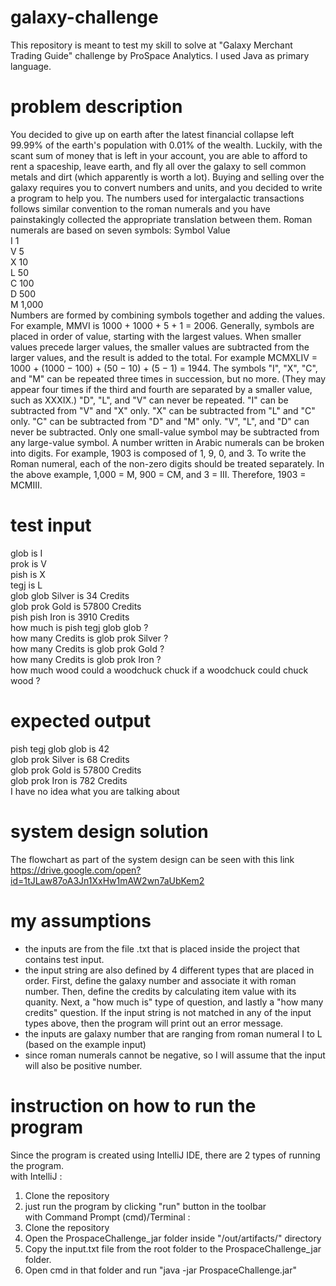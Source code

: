 # galaxy-challenge
This repository is meant to test my skill to solve at "Galaxy Merchant Trading Guide" challenge by ProSpace Analytics. I used Java as primary language.

# problem description
You decided to give up on earth after the latest financial collapse left 99.99% of the earth's population with 0.01% of the wealth. Luckily, with the scant sum of money that is left in your account, you are able to afford to rent a spaceship, leave earth, and fly all over the galaxy to sell common metals and dirt (which apparently is worth a lot). Buying and selling over the galaxy
requires you to convert numbers and units, and you decided to write a program to help you. The numbers used for intergalactic transactions follows similar convention to the roman numerals and you have painstakingly collected the appropriate translation between them. Roman numerals are based on seven symbols:
Symbol Value  
I 1  
V 5  
X 10  
L 50  
C 100  
D 500  
M 1,000  
Numbers are formed by combining symbols together and adding the values. For example, MMVI is 1000 + 1000 + 5 + 1 = 2006. Generally, symbols are placed in order of value, starting with the largest values. When smaller values precede larger values, the smaller values are subtracted from the larger values, and the result is added to the total. For example MCMXLIV = 1000 + (1000 − 100) + (50 − 10) + (5 − 1) = 1944. The symbols "I", "X", "C", and "M" can be repeated three times in succession, but no more. (They may appear four times if the third and fourth are separated by a smaller value, such as XXXIX.) "D", "L", and "V" can never be repeated. "I" can be subtracted from "V" and "X" only. "X" can be subtracted from "L" and "C" only. "C" can be subtracted from "D" and "M" only. "V", "L", and "D" can never be subtracted. Only one small-value symbol may be subtracted from any large-value symbol. A number written in Arabic numerals can be broken into digits. For example, 1903 is composed of 1, 9, 0, and 3. To write the Roman numeral, each of the non-zero digits should be treated separately. In the above example, 1,000 = M, 900 = CM, and 3 = III. Therefore, 1903 = MCMIII.

# test input
glob is I  
prok is V  
pish is X  
tegj is L  
glob glob Silver is 34 Credits  
glob prok Gold is 57800 Credits  
pish pish Iron is 3910 Credits  
how much is pish tegj glob glob ?  
how many Credits is glob prok Silver ?  
how many Credits is glob prok Gold ?  
how many Credits is glob prok Iron ?  
how much wood could a woodchuck chuck if a woodchuck could chuck wood ?  

# expected output
pish tegj glob glob is 42  
glob prok Silver is 68 Credits  
glob prok Gold is 57800 Credits  
glob prok Iron is 782 Credits  
I have no idea what you are talking about  

# system design solution
The flowchart as part of the system design can be seen with this link  
https://drive.google.com/open?id=1tJLaw87oA3Jn1XxHw1mAW2wn7aUbKem2

# my assumptions
- the inputs are from the file .txt that is placed inside the project that contains test input.  
- the input string are also defined by 4 different types that are placed in order. First, define the galaxy number and associate it with roman number. Then, define the credits by calculating item value with its quanity. Next, a "how much is" type of question, and lastly a "how many credits" question. 
If the input string is not matched in any of the input types above, then the program will print out an error message.  
- the inputs are galaxy number that are ranging from roman numeral I to L (based on the example input)  
- since roman numerals cannot be negative, so I will assume that the input will also be positive number.  

# instruction on how to run the program
Since the program is created using IntelliJ IDE, there are 2 types of running the program.  
with IntelliJ :  
1. Clone the repository  
2. just run the program by clicking "run" button in the toolbar  
with Command Prompt (cmd)/Terminal :  
1. Clone the repository  
2. Open the ProspaceChallenge_jar folder inside "/out/artifacts/" directory  
3. Copy the input.txt file from the root folder to the ProspaceChallenge_jar   folder.  
4. Open cmd in that folder and run "java -jar ProspaceChallenge.jar"  
